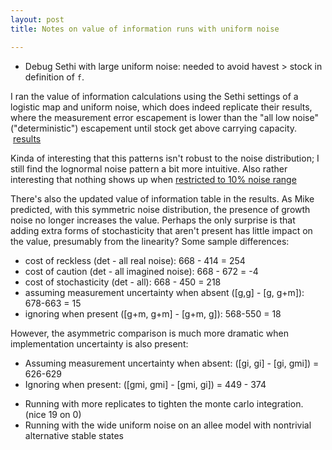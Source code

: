 ```yaml
---
layout: post
title: Notes on value of information runs with uniform noise

---
```


* Debug Sethi with large uniform noise: needed to avoid havest > stock in definition of `f`.  

I ran the value of information calculations using the Sethi settings of a logistic map and uniform noise, which does indeed replicate their results, where the measurement error escapement is lower than the "all low noise" ("deterministic") escapement until stock get above carrying capacity.  [results](https://github.com/cboettig/pdg_control/blob/bced4825c8b9203ed2ab257a4c4fa7e40307cf11/inst/examples/voi_sethi_parameters.md)


Kinda of interesting that this patterns isn't robust to the noise distribution; I still find the lognormal noise pattern a bit more intuitive.  Also rather interesting that nothing shows up when [restricted to 10% noise range](https://github.com/cboettig/pdg_control/blob/e0ad849307bcbd12dfb49abae2865bd2abd1cf3b/inst/examples/voi_sethi_parameters.md) 


There's also the updated value of information table in the results.  As Mike predicted, with this symmetric noise distribution, the presence of growth noise no longer increases the value.  Perhaps the only surprise is that adding extra forms of stochasticity that aren't present has little impact on the value, presumably from the linearity? Some sample differences:

- cost of reckless (det - all real noise): 668 - 414 = 254
- cost of caution (det - all imagined noise): 668 - 672 = -4
- cost of stochasticity (det - all): 668 - 450 = 218
- assuming measurement uncertainty when absent ([g,g] - [g, g+m]): 678-663 = 15
- ignoring when present ([g+m, g+m] - [g+m, g]): 568-550 = 18

However, the asymmetric comparison is much more dramatic when implementation uncertainty is also present:

- Assuming measurement uncertainty when absent: ([gi, gi] - [gi, gmi]) = 626-629
- Ignoring when present: ([gmi, gmi] - [gmi, gi]) = 449 - 374


* Running with more replicates to tighten the monte carlo integration.  (nice 19 on 0)
* Running with the wide uniform noise on an allee model with nontrivial alternative stable states

